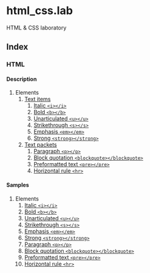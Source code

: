 # html_css.lab

HTML & CSS laboratory

## Index

### HTML

#### Description

1. Elements
    1. [Text items](html/doc/elements/text_items/README.md)
        1. [Italic `<i></i>`](html/doc/elements/text_items/README.md#italic)
        2. [Bold `<b></b>`](html/doc/elements/text_items/README.md#bold)
        3. [Unarticulated `<u></u>`](html/doc/elements/text_items/README.md#unarticulated)
        4. [Strikethrough `<s></s>`](html/doc/elements/text_items/README.md#strikethrough)
        5. [Emphasis `<em></em>`](html/doc/elements/text_items/README.md#emphasis)
        6. [Strong `<strong></strong>`](html/doc/elements/text_items/README.md#strong)
    2. [Text packets](html/doc/elements/text_packets/README.md)
        1. [Paragraph `<p></p>`](html/doc/elements/text_packets/README.md#paragraph)
        2. [Block quotation `<blockquote></blockquote>`](html/doc/elements/text_packets/README.md#block-quotation)
        3. [Preformatted text `<pre></pre>`](html/doc/elements/text_packets/README.md#preformatted-text)
        4. [Horizontal rule `<hr>`](html/doc/elements/text_packets/README.md#horizontal-rule)

#### Samples

1. Elements
    1. [Italic `<i></i>`](html/samples/elements/i/)
    2. [Bold `<b></b>`](html/samples/elements/b/)
    3. [Unarticulated `<u></u>`](html/samples/elements/u/)
    4. [Strikethrough `<s></s>`](html/samples/elements/s/)
    5. [Emphasis `<em></em>`](html/samples/elements/em/)
    6. [Strong `<strong></strong>`](html/samples/elements/strong/)
    7. [Paragraph `<p></p>`](html/samples/elements/p/)
    8. [Block quotation `<blockquote></blockquote>`](html/samples/elements/blockquote/)
    9. [Preformatted text `<pre></pre>`](html/samples/elements/pre/)
    10. [Horizontal rule `<hr>`](html/samples/elements/hr/)
